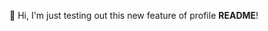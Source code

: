 👋 Hi, I'm just testing out this new feature of profile **README**!

<!---
bartoszpogoda/bartoszpogoda is a ✨ special ✨ repository because its `README.md` (this file) appears on your GitHub profile.
You can click the Preview link to take a look at your changes.
--->
